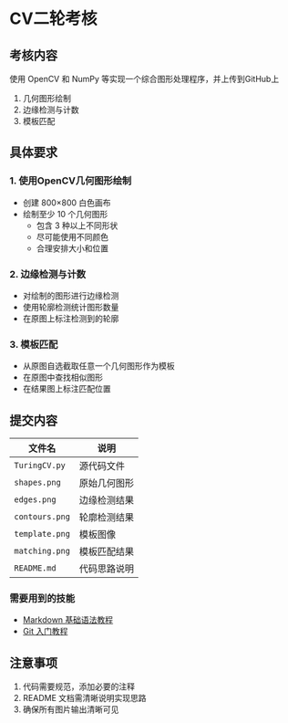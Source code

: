 

# CV二轮考核

## 考核内容

使用 OpenCV 和 NumPy 等实现一个综合图形处理程序，并上传到GitHub上

1. 几何图形绘制
2. 边缘检测与计数
3. 模板匹配

## 具体要求

### 1. 使用OpenCV几何图形绘制
- 创建 800×800 白色画布
- 绘制至少 10 个几何图形
  - 包含 3 种以上不同形状
  - 尽可能使用不同颜色
  - 合理安排大小和位置

### 2. 边缘检测与计数
- 对绘制的图形进行边缘检测
- 使用轮廓检测统计图形数量
- 在原图上标注检测到的轮廓

### 3. 模板匹配
- 从原图自选截取任意一个几何图形作为模板
- 在原图中查找相似图形
- 在结果图上标注匹配位置

## 提交内容

| 文件名 | 说明 |
|--------|------|
| `TuringCV.py` | 源代码文件 |
| `shapes.png` | 原始几何图形 |
| `edges.png` | 边缘检测结果 |
| `contours.png` | 轮廓检测结果 |
| `template.png` | 模板图像 |
| `matching.png` | 模板匹配结果 |
| `README.md` | 代码思路说明 |


### 需要用到的技能
- [Markdown 基础语法教程](https://markdown.com.cn/basic-syntax/)
- [Git 入门教程](https://www.bilibili.com/video/BV1Cr4y1J7iQ)

## 注意事项
1. 代码需要规范，添加必要的注释
2. README 文档需清晰说明实现思路
3. 确保所有图片输出清晰可见

